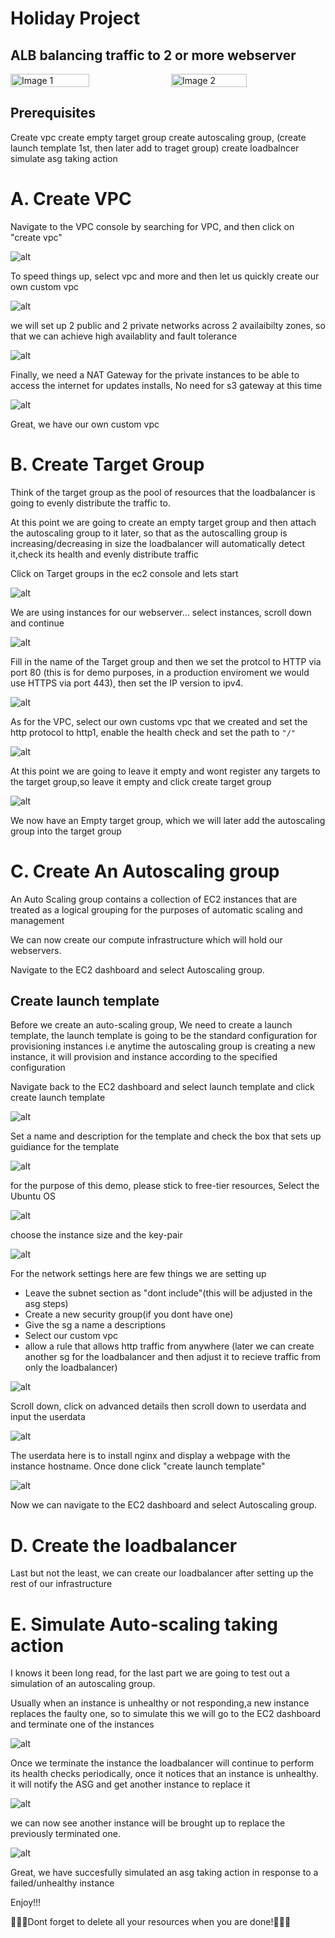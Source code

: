<!-- @format -->

# Holiday Project

## ALB balancing traffic to 2 or more webserver

<div style="display: flex; justify-content: space-between;">
    <img src="./images/Azure holiday Project.png"  alt="Image 1" width="
    50%">
    <img src="./images/aws_holiday_project.png"  alt="Image 2" width="49%">
</div>

## Prerequisites

Create vpc
create empty target group
create autoscaling group, (create launch template 1st, then later add to traget group)
create loadbalncer
simulate asg taking action

# A. Create VPC

Navigate to the VPC console by searching for VPC, and then click on "create vpc"

![alt](images/uvpc1.png)

To speed things up, select vpc and more and then let us quickly create our own custom vpc

![alt](images/uvpc2.png)

we will set up 2 public and 2 private networks across 2 availaibilty zones, so that we can achieve high availablity and fault tolerance

![alt](images/uvpc3.png)

Finally, we need a NAT Gateway for the private instances to be able to access the internet for updates installs, No need for s3 gateway at this time

![alt](images/uvpc4.png)

Great, we have our own custom vpc

# B. Create Target Group

Think of the target group as the pool of resources that the loadbalancer is going to evenly distribute the traffic to.

At this point we are going to create an empty target group and then attach the autoscaling group to it later, so that as the autoscalling group is increasing/decreasing in size the loadbalancer will automatically detect it,check its health and evenly distribute traffic

Click on Target groups in the ec2 console and lets start

![alt](images/utg1.png)

We are using instances for our webserver... select instances, scroll down and continue

![alt](images/utg2.png)

Fill in the name of the Target group and then we set the protcol to HTTP via port 80 (this is for demo purposes, in a production enviroment we would use HTTPS via port 443), then set the IP version to ipv4.

![alt](images/utg3.png)

As for the VPC, select our own customs vpc that we created and set the http protocol to http1, enable the health check and set the path to `"/"`

![alt](images/utg4.png)

At this point we are going to leave it empty and wont register any targets to the target group,so leave it empty and click create target group

![alt](images/utg5.png)

We now have an Empty target group, which we will later add the autoscaling group into the target group

# C. Create An Autoscaling group

An Auto Scaling group contains a collection of EC2 instances that are treated as a logical grouping for the purposes of automatic scaling and management

We can now create our compute infrastructure which will hold our webservers.

Navigate to the EC2 dashboard and select Autoscaling group.

## Create launch template

Before we create an auto-scaling group, We need to create a launch template, the launch template is going to be the standard configuration for provisioning instances i.e anytime the autoscaling group is creating a new instance, it will provision and instance according to the specified configuration

Navigate back to the EC2 dashboard and select launch template and click create launch template

![alt](images/ult1.png)

Set a name and description for the template and check the box that sets up guidiance for the template

![alt](images/ult2.png)

for the purpose of this demo, please stick to free-tier resources, Select the Ubuntu OS

![alt](images/ult3.png)

choose the instance size and the key-pair

![alt](images/ult4.png)

For the network settings here are few things we are setting up

- Leave the subnet section as "dont include"(this will be adjusted in the asg steps)
- Create a new security group(if you dont have one)
- Give the sg a name a descriptions
- Select our custom vpc
- allow a rule that allows http traffic from anywhere (later we can create another sg for the loadbalancer and then adjust it to recieve traffic from only the loadbalancer)

![alt](images/ult5.png)

Scroll down, click on advanced details then scroll down to userdata and input the userdata

![alt](images/ult6a.png)

The userdata here is to install nginx and display a webpage with the instance hostname. Once done click "create launch template"

![alt](images/ult6b.png)

Now we can navigate to the EC2 dashboard and select Autoscaling group.

# D. Create the loadbalancer

Last but not the least, we can create our loadbalancer after setting up the rest of our infrastructure

# E. Simulate Auto-scaling taking action

I knows it been long read, for the last part we are going to test out a simulation of an autoscaling group.

Usually when an instance is unhealthy or not responding,a new instance replaces the faulty one, so to simulate this we will go to the EC2 dashboard and terminate one of the instances

![alt](images/sim1.png)

Once we terminate the instance the loadbalancer will continue to perform its health checks periodically, once it notices that an instance is unhealthy. it will notify the ASG and get another instance to replace it

![alt](images/sim2.png)

we can now see another instance will be brought up to replace the previously terminated one.

![alt](images/sim3.png)

Great, we have succesfully simulated an asg taking action in response to a failed/unhealthy instance

Enjoy!!!

🚧🚧🚧Dont forget to delete all your resources when you are done!🚧🚧🚧

